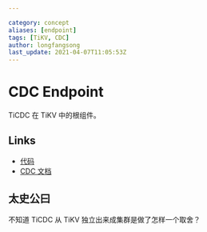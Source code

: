 ```yaml
---

category: concept
aliases: [endpoint]
tags: [TiKV, CDC]
author: longfangsong
last_update: 2021-04-07T11:05:53Z
---
```


# CDC Endpoint

TiCDC 在 TiKV 中的根组件。

## Links

- [代码](https://github.com/tikv/tikv/blob/a79519878d4e80ce1342ebe905e8c8933db42894/components/cdc/src/endpoint.rs#L235)
- [CDC 文档](https://docs.pingcap.com/zh/tidb/stable/ticdc-overview#%E7%B3%BB%E7%BB%9F%E8%A7%92%E8%89%B2)

## 太史公曰

不知道 TiCDC 从 TiKV 独立出来成集群是做了怎样一个取舍？
